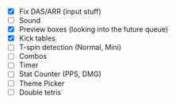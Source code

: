 - [x] Fix DAS/ARR (input stuff)
- [ ] Sound
- [x] Preview boxes (looking into the future queue)
- [x] Kick tables
- [ ] T-spin detection (Normal, Mini)
- [ ] Combos
- [ ] Timer
- [ ] Stat Counter (PPS, DMG)
- [ ] Theme Picker
- [ ] Double tetris